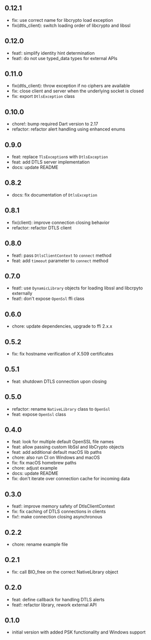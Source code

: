 ## 0.12.1

- fix: use correct name for libcrypto load exception
- fix(dtls_client): switch loading order of libcrypto and libssl

## 0.12.0

- feat!: simplify identity hint determination
- feat!: do not use typed_data types for external APIs

## 0.11.0

- fix(dtls_client): throw exception if no ciphers are available
- fix: close client and server when the underlying socket is closed
- fix: export `DtlsException` class

## 0.10.0

- chore!: bump required Dart version to 2.17
- refactor: refactor alert handling using enhanced enums

## 0.9.0

- feat: replace `TlsException`s with `DtlsException`
- feat: add DTLS server implementation
- docs: update README

## 0.8.2

- docs: fix documentation of `DtlsException`

## 0.8.1

- fix(client): improve connection closing behavior
- refactor: refactor DTLS client

## 0.8.0

- feat!: pass `DtlsClientContext` to `connect` method
- feat: add `timeout` parameter to `connect` method

## 0.7.0

- feat!: use `DynamicLibrary` objects for loading libssl and libcrpyto externally
- feat!: don't expose `OpenSsl` ffi class

## 0.6.0

- chore: update dependencies, upgrade to ffi 2.x.x

## 0.5.2

- fix: fix hostname verification of X.509 certificates

## 0.5.1

- feat: shutdown DTLS connection upon closing

## 0.5.0

- refactor: rename `NativeLibrary` class to `OpenSsl`
- feat: expose `OpenSsl` class

## 0.4.0

- feat: look for multiple default OpenSSL file names
- feat: allow passing custom libSsl and libCrypto objects
- feat: add additional default macOS lib paths
- chore: also run CI on Windows and macOS
- fix: fix macOS homebrew paths
- chore: adjust example
- docs: update README
- fix: don't iterate over connection cache for incoming data

## 0.3.0

- feat!: improve memory safety of DtlsClientContext
- fix: fix caching of DTLS connections in clients
- fix!: make connection closing asynchronous

## 0.2.2

- chore: rename example file

## 0.2.1

- fix: call BIO_free on the correct NativeLibrary object

## 0.2.0

- feat: define callback for handling DTLS alerts
- feat!: refactor library, rework external API

## 0.1.0

- initial version with added PSK functionality and Windows support

